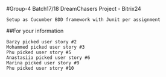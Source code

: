 #Group-4 Batch17/18 DreamChasers Project - Bitrix24

    Setup as Cucumber BDD framework with Junit per assignment

##For your information

    Barzy picked user story #2
    Mohammed picked user story #3
    Phu picked user story #5
    Anastasiia picked user story #6
    Marina picked user story #9
    Phu picked user story #10
    
